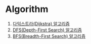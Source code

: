 # Algorithm
1. [다익스트라(Dijkstra) 알고리즘](./Dijkstra.md)
2. [DFS(Depth-First Search) 알고리즘](./DFS.md)
3. [BFS(Breadth-First Search) 알고리즘](./BFS.md)